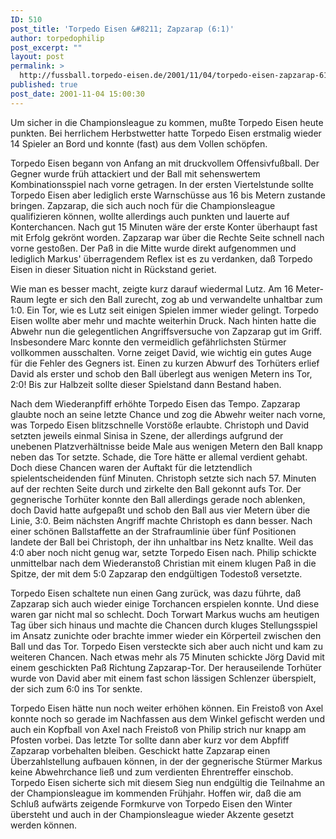 ```yaml
---
ID: 510
post_title: 'Torpedo Eisen &#8211; Zapzarap (6:1)'
author: torpedophilip
post_excerpt: ""
layout: post
permalink: >
  http://fussball.torpedo-eisen.de/2001/11/04/torpedo-eisen-zapzarap-61/
published: true
post_date: 2001-11-04 15:00:30
---
```

Um sicher in die Championsleague zu kommen, mußte Torpedo Eisen heute punkten. Bei herrlichem Herbstwetter hatte Torpedo Eisen erstmalig wieder 14 Spieler an Bord und konnte (fast) aus dem Vollen schöpfen.

Torpedo Eisen begann von Anfang an mit druckvollem Offensivfußball. Der Gegner wurde früh attackiert und der Ball mit sehenswertem Kombinationsspiel nach vorne getragen. In der ersten Viertelstunde sollte Torpedo Eisen aber lediglich erste Warnschüsse aus 16 bis Metern zustande bringen. Zapzarap, die sich auch noch für die Championsleague qualifizieren können, wollte allerdings auch punkten und lauerte auf Konterchancen. Nach gut 15 Minuten wäre der erste Konter überhaupt fast mit Erfolg gekrönt worden. Zapzarap war über die Rechte Seite schnell nach vorne gestoßen. Der Paß in die Mitte wurde direkt aufgenommen und lediglich Markus' überragendem Reflex ist es zu verdanken, daß Torpedo Eisen in dieser Situation nicht in Rückstand geriet.

Wie man es besser macht, zeigte kurz darauf wiedermal Lutz. Am 16 Meter-Raum legte er sich den Ball zurecht, zog ab und verwandelte unhaltbar zum 1:0. Ein Tor, wie es Lutz seit einigen Spielen immer wieder gelingt. Torpedo Eisen wollte aber mehr und machte weiterhin Druck. Nach hinten hatte die Abwehr nun die gelegentlichen Angriffsversuche von Zapzarap gut im Griff. Insbesondere Marc konnte den vermeidlich gefährlichsten Stürmer vollkommen ausschalten. Vorne zeiget David, wie wichtig ein gutes Auge für die Fehler des Gegners ist. Einen zu kurzen Abwurf des Torhüters erlief David als erster und schob den Ball überlegt aus wenigen Metern ins Tor, 2:0! Bis zur Halbzeit sollte dieser Spielstand dann Bestand haben.

Nach dem Wiederanpfiff erhöhte Torpedo Eisen das Tempo. Zapzarap glaubte noch an seine letzte Chance und zog die Abwehr weiter nach vorne, was Torpedo Eisen blitzschnelle Vorstöße erlaubte. Christoph und David setzten jeweils einmal Sinisa in Szene, der allerdings aufgrund der unebenen Platzverhältnisse beide Male aus wenigen Metern den Ball knapp neben das Tor setzte. Schade, die Tore hätte er allemal verdient gehabt. Doch diese Chancen waren der Auftakt für die letztendlich spielentscheidenden fünf Minuten. Christoph setzte sich nach 57. Minuten auf der rechten Seite durch und zirkelte den Ball gekonnt aufs Tor. Der gegnerische Torhüter konnte den Ball allerdings gerade noch ablenken, doch David hatte aufgepaßt und schob den Ball aus vier Metern über die Linie, 3:0. Beim nächsten Angriff machte Christoph es dann besser. Nach einer schönen Ballstaffette an der Strafraumlinie über fünf Positionen landete der Ball bei Christoph, der ihn unhaltbar ins Netz knallte. Weil das 4:0 aber noch nicht genug war, setzte Torpedo Eisen nach. Philip schickte unmittelbar nach dem Wiederanstoß Christian mit einem klugen Paß in die Spitze, der mit dem 5:0 Zapzarap den endgültigen Todestoß versetzte.

Torpedo Eisen schaltete nun einen Gang zurück, was dazu führte, daß Zapzarap sich auch wieder einige Torchancen erspielen konnte. Und diese waren gar nicht mal so schlecht. Doch Torwart Markus wuchs am heutigen Tag über sich hinaus und machte die Chancen durch kluges Stellungsspiel im Ansatz zunichte oder brachte immer wieder ein Körperteil zwischen den Ball und das Tor. Torpedo Eisen versteckte sich aber auch nicht und kam zu weiteren Chancen. Nach etwas mehr als 75 Minuten schickte Jörg David mit einem geschickten Paß Richtung Zapzarap-Tor. Der herauseilende Torhüter wurde von David aber mit einem fast schon lässigen Schlenzer überspielt, der sich zum 6:0 ins Tor senkte.

Torpedo Eisen hätte nun noch weiter erhöhen können. Ein Freistoß von Axel konnte noch so gerade im Nachfassen aus dem Winkel gefischt werden und auch ein Kopfball von Axel nach Freistoß von Philip strich nur knapp am Pfosten vorbei. Das letzte Tor sollte dann aber kurz vor dem Abpfiff Zapzarap vorbehalten bleiben. Geschickt hatte Zapzarap einen Überzahlstellung aufbauen können, in der der gegnerische Stürmer Markus keine Abwehrchance ließ und zum verdienten Ehrentreffer einschob. Torpedo Eisen sicherte sich mit diesem Sieg nun endgültig die Teilnahme an der Championsleague im kommenden Frühjahr. Hoffen wir, daß die am Schluß aufwärts zeigende Formkurve von Torpedo Eisen den Winter übersteht und auch in der Championsleague wieder Akzente gesetzt werden können.